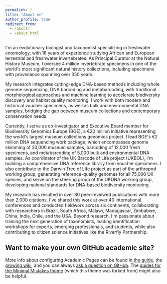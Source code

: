 ```yaml
---
permalink: /
title: "About me"
author_profile: true
redirect_from: 
  - /about/
  - /about.html
---
```


I'm an evolutionary biologist and taxonomist specializing in freshwater entomology, with 18 years of experience studying African and European terrestrial and freshwater invertebrates. As Principal Curator at the Natural History Museum, I oversee 4 million invertebrate specimens in one of the world's most significant natural history collections, including specimens with provenance spanning over 350 years.

My research integrates cutting-edge DNA-based methods including whole genome sequencing, DNA barcoding and metabarcoding, with traditional morphological approaches and machine learning to accelerate biodiversity discovery and habitat quality monitoring. I work with both modern and historical voucher specimens, as well as bulk and environmental DNA samples, bridging the gap between museum collections and contemporary conservation needs.

Currently, I serve as co-investigator and Executive Board member for Biodiversity Genomics Europe (BGE), a €20 million initiative representing the world's largest museum collections genomics project. I lead BGE's €2 million DNA sequencing work package, which encompasses genome skimming of 33,000 museum samples, barcoding of 12,000 fresh specimens, and metabarcoding of 5,000 bulk and environmental DNA samples. As coordinator of the UK Barcode of Life project (UKBOL), I'm building a comprehensive DNA reference library from voucher specimens. I also contribute to the Darwin Tree of Life project as part of the arthropod working group, generating reference-quality genomes for all 75,000 UK species, and serve on the steering group of the UKDNA working group, developing national standards for DNA-based biodiversity monitoring.

My research has resulted in over 80 peer-reviewed publications with more than 2,000 citations. I've shared this work at over 40 international conferences and conducted fieldwork across six continents, collaborating with researchers in Brazil, South Africa, Malawi, Madagascar, Zimbabwe, China, India, Chile, and the USA. Beyond research, I'm passionate about training the next generation of taxonomists, leading identification workshops for experts, emerging professionals, and students, while also contributing to citizen science initiatives like the Riverfly Partnership.


Want to make your own GitHub academic site?
------
More info about configuring Academic Pages can be found in [the guide](https://academicpages.github.io/markdown/), the [growing wiki](https://github.com/academicpages/academicpages.github.io/wiki), and you can always [ask a question on GitHub](https://github.com/academicpages/academicpages.github.io/discussions). The [guides for the Minimal Mistakes theme](https://mmistakes.github.io/minimal-mistakes/docs/configuration/) (which this theme was forked from) might also be helpful.
